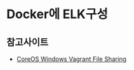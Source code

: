 # Docker에 ELK구성

## 참고사이트
- [CoreOS Windows Vagrant File Sharing](http://micahasmith.github.io/2015/01/22/coreos-vagrant-windows-file-share/)
